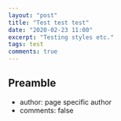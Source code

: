 ```yaml
---
layout: "post"
title: "Test test test"
date: "2020-02-23 11:00"
excerpt: "Testing styles etc."
tags: test
comments: true
---
```


## Preamble

+ author: page specific author
+ comments: false

